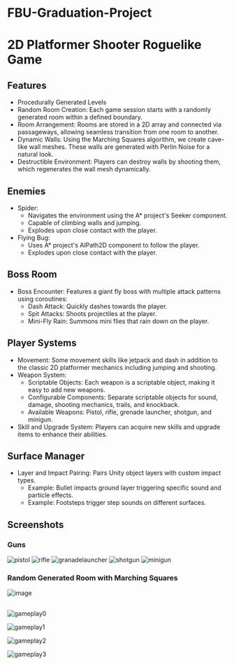 # FBU-Graduation-Project

# 2D Platformer Shooter Roguelike Game



## Features
* Procedurally Generated Levels
* Random Room Creation: Each game session starts with a randomly generated room within a defined boundary.
* Room Arrangement: Rooms are stored in a 2D array and connected via passageways, allowing seamless transition from one room to another.
* Dynamic Walls: Using the Marching Squares algorithm, we create cave-like wall meshes. These walls are generated with Perlin Noise for a natural look.
* Destructible Environment: Players can destroy walls by shooting them, which regenerates the wall mesh dynamically.
  
## Enemies
* Spider:
  * Navigates the environment using the A* project's Seeker component.
  * Capable of climbing walls and jumping.
  * Explodes upon close contact with the player.
* Flying Bug:
  * Uses A* project's AIPath2D component to follow the player.
  * Explodes upon close contact with the player.

## Boss Room
* Boss Encounter: Features a giant fly boss with multiple attack patterns using coroutines:
  * Dash Attack: Quickly dashes towards the player.
  * Spit Attacks: Shoots projectiles at the player.
  * Mini-Fly Rain: Summons mini flies that rain down on the player.

## Player Systems
* Movement: Some movement skills like jetpack and dash in addition to the classic 2D platformer mechanics including jumping and shooting.
* Weapon System:
  * Scriptable Objects: Each weapon is a scriptable object, making it easy to add new weapons.
  * Configurable Components: Separate scriptable objects for sound, damage, shooting mechanics, trails, and knockback.
  * Available Weapons: Pistol, rifle, grenade launcher, shotgun, and minigun.
* Skill and Upgrade System: Players can acquire new skills and upgrade items to enhance their abilities.

## Surface Manager
* Layer and Impact Pairing: Pairs Unity object layers with custom impact types.
  * Example: Bullet impacts ground layer triggering specific sound and particle effects.
  * Example: Footsteps trigger step sounds on different surfaces.

## Screenshots

### Guns
![pistol](https://github.com/FBUCMP/FBU-Graduation-Project/assets/75688355/c22cc272-b756-454a-b9e1-f07fc53158a9)
![rifle](https://github.com/FBUCMP/FBU-Graduation-Project/assets/75688355/1e816283-cc16-434e-8b98-555f875b31bf)
![granadelauncher](https://github.com/FBUCMP/FBU-Graduation-Project/assets/75688355/adc09945-9713-4c60-aa5a-cb1f7f4dd739)
![shotgun](https://github.com/FBUCMP/FBU-Graduation-Project/assets/75688355/134393a7-82a3-4f17-8260-590d2b628fee)
![minigun](https://github.com/FBUCMP/FBU-Graduation-Project/assets/75688355/50527b9c-4278-4305-92ad-ee86f176de75)

### Random Generated Room with Marching Squares
![image](https://github.com/FBUCMP/FBU-Graduation-Project/assets/75688355/703cbb6b-94c7-45d2-8157-48ec6eab672d)

##


![gameplay0](https://github.com/FBUCMP/FBU-Graduation-Project/assets/75688355/b174f84b-9831-461f-84bf-9ecd42e66029)


![gameplay1](https://github.com/FBUCMP/FBU-Graduation-Project/assets/75688355/d033f264-0ff6-4614-9683-6e5c27d24f90)


![gameplay2](https://github.com/FBUCMP/FBU-Graduation-Project/assets/75688355/56d16787-cc0e-4b0f-9682-cab1d8105ca3)


![gameplay3](https://github.com/FBUCMP/FBU-Graduation-Project/assets/75688355/0f9a9ff1-88ff-44d0-9182-dd8c7728876a)


